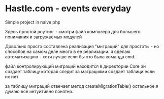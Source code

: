 # Hastle.com - events everyday
Simple project in naive php 

Здесь простой роутинг - смотри файл композера для большего понимания и загружаемых модулей

Довольно просто составлена реализация "миграций"
для простоты - но способов на самом деле много в ее реализации.
я сделаю автоматизацию - хотя лучше если бы это была команда cmd.

файл контролирующий миграций находится в директории Core
он создает таблицу которая следит за маграциями создает таблици если их нет

за таблицу миграций отвечает метод createMigrationTable()
остальное я думаю всё интуитивно понятно.
